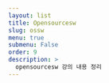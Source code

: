 ```yaml
---
layout: list
title: Opensourcesw
slug: ossw
menu: true
submenu: False
order: 9
description: >
  opensourcesw 강의 내용 정리
---
```

